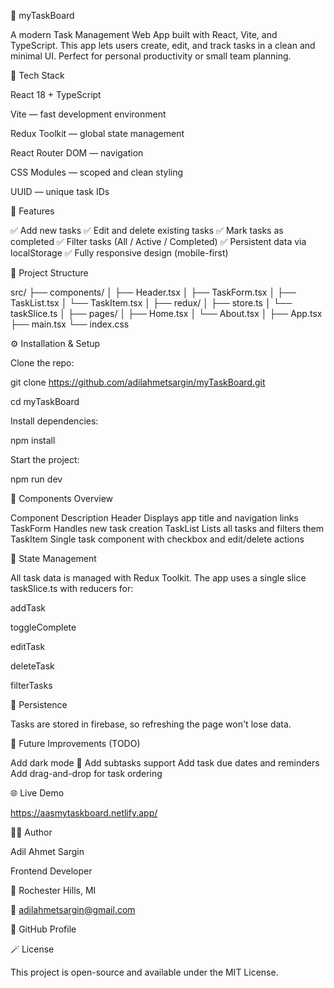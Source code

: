 🧩 myTaskBoard

A modern Task Management Web App built with React, Vite, and TypeScript.
This app lets users create, edit, and track tasks in a clean and minimal UI.
Perfect for personal productivity or small team planning.

🚀 Tech Stack

React 18 + TypeScript

Vite — fast development environment

Redux Toolkit — global state management

React Router DOM — navigation

CSS Modules — scoped and clean styling

UUID — unique task IDs

🎨 Features

✅ Add new tasks
✅ Edit and delete existing tasks
✅ Mark tasks as completed
✅ Filter tasks (All / Active / Completed)
✅ Persistent data via localStorage
✅ Fully responsive design (mobile-first)

🧱 Project Structure

src/
├── components/
│   ├── Header.tsx
│   ├── TaskForm.tsx
│   ├── TaskList.tsx
│   └── TaskItem.tsx
│
├── redux/
│   ├── store.ts
│   └── taskSlice.ts
│
├── pages/
│   ├── Home.tsx
│   └── About.tsx
│
├── App.tsx
├── main.tsx
└── index.css

⚙️ Installation & Setup

Clone the repo:

git clone https://github.com/adilahmetsargin/myTaskBoard.git

cd myTaskBoard


Install dependencies:

npm install


Start the project:

npm run dev

🧩 Components Overview

Component	Description
Header	Displays app title and navigation links
TaskForm	Handles new task creation
TaskList	Lists all tasks and filters them
TaskItem	Single task component with checkbox and edit/delete actions

🧠 State Management

All task data is managed with Redux Toolkit.
The app uses a single slice taskSlice.ts with reducers for:

addTask

toggleComplete

editTask

deleteTask

filterTasks

💾 Persistence

Tasks are stored in firebase, so refreshing the page won't lose data.

🧰 Future Improvements (TODO)

 Add dark mode 🌙
 Add subtasks support
 Add task due dates and reminders
 Add drag-and-drop for task ordering

🌐 Live Demo

https://aasmytaskboard.netlify.app/

👨‍💻 Author

Adil Ahmet Sargin

Frontend Developer

📍 Rochester Hills, MI

📧 adilahmetsargin@gmail.com

🔗 GitHub Profile

🪄 License

This project is open-source and available under the MIT License.
